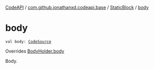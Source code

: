 [CodeAPI](../../index.md) / [com.github.jonathanxd.codeapi.base](../index.md) / [StaticBlock](index.md) / [body](.)

# body

`val body: `[`CodeSource`](../../com.github.jonathanxd.codeapi/-code-source/index.md)

Overrides [BodyHolder.body](../-body-holder/body.md)

Body.

